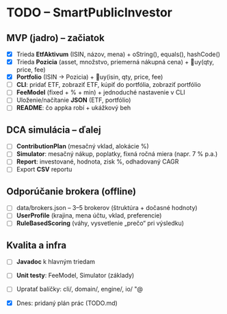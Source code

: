 ﻿# TODO – SmartPublicInvestor

## MVP (jadro) – začiatok
- [X] Trieda **EtfAktivum** (ISIN, názov, mena) + 	oString(), equals(), hashCode()
- [X] Trieda **Pozicia** (asset, množstvo, priemerná nákupná cena) + uy(qty, price, fee)
- [X] **Portfolio** (ISIN -> Pozicia) + uy(isin, qty, price, fee)
- [ ] **CLI**: pridať ETF, zobraziť ETF, kúpiť do portfólia, zobraziť portfólio
- [ ] **FeeModel** (fixed + % + min) + jednoduché nastavenie v CLI
- [ ] Uloženie/načítanie **JSON** (ETF, portfólio)
- [ ] **README**: čo appka robí + ukážkový beh

## DCA simulácia – ďalej
- [ ] **ContributionPlan** (mesačný vklad, alokácie %)
- [ ] **Simulator**: mesačný nákup, poplatky, fixná ročná miera (napr. 7 % p.a.)
- [ ] **Report**: investované, hodnota, zisk %, odhadovaný CAGR
- [ ] Export **CSV** reportu

## Odporúčanie brokera (offline)
- [ ] data/brokers.json – 3–5 brokerov (štruktúra + dočasné hodnoty)
- [ ] **UserProfile** (krajina, mena účtu, vklad, preferencie)
- [ ] **RuleBasedScoring** (váhy, vysvetlenie „prečo“ pri výsledku)

## Kvalita a infra
- [ ] **Javadoc** k hlavným triedam
- [ ] **Unit testy**: FeeModel, Simulator (základy)
- [ ] Upratať balíčky: cli/, domain/, engine/, io/
"@


- [x] Dnes: pridaný plán prác (TODO.md)
